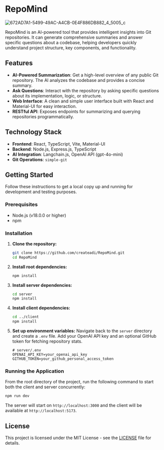 # RepoMind
![672AD7A1-5499-49AC-A4CB-0E4F886DB882_4_5005_c](https://github.com/user-attachments/assets/16f3e9ff-7850-4ae2-b296-3429d1e061d4)

RepoMind is an AI-powered tool that provides intelligent insights into Git repositories. It can generate comprehensive summaries and answer specific questions about a codebase, helping developers quickly understand project structure, key components, and functionality.

## Features

- **AI-Powered Summarization**: Get a high-level overview of any public Git repository. The AI analyzes the codebase and provides a concise summary.
- **Ask Questions**: Interact with the repository by asking specific questions about its implementation, logic, or structure.
- **Web Interface**: A clean and simple user interface built with React and Material-UI for easy interaction.
- **RESTful API**: Exposes endpoints for summarizing and querying repositories programmatically.

## Technology Stack

- **Frontend**: React, TypeScript, Vite, Material-UI
- **Backend**: Node.js, Express.js, TypeScript
- **AI Integration**: Langchain.js, OpenAI API (gpt-4o-mini)
- **Git Operations**: `simple-git`

## Getting Started

Follow these instructions to get a local copy up and running for development and testing purposes.

### Prerequisites

- Node.js (v18.0.0 or higher)
- npm

### Installation

1.  **Clone the repository:**
    ```sh
    git clone https://github.com/createadi/RepoMind.git
    cd RepoMind
    ```

2.  **Install root dependencies:**
    ```sh
    npm install
    ```

3.  **Install server dependencies:**
    ```sh
    cd server
    npm install
    ```

4.  **Install client dependencies:**
    ```sh
    cd ../client
    npm install
    ```

5.  **Set up environment variables:**
    Navigate back to the `server` directory and create a `.env` file. Add your OpenAI API key and an optional GitHub token for fetching repository stats.

    ```
    # server/.env
    OPENAI_API_KEY=your_openai_api_key
    GITHUB_TOKEN=your_github_personal_access_token
    ```

### Running the Application

From the root directory of the project, run the following command to start both the client and server concurrently:

```sh
npm run dev
```

The server will start on `http://localhost:3000` and the client will be available at `http://localhost:5173`.

## License

This project is licensed under the MIT License - see the [LICENSE](LICENSE) file for details.
